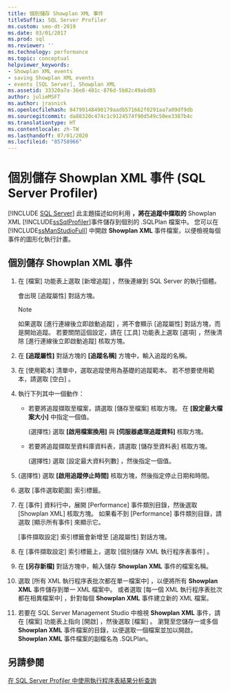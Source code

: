 ```yaml
---
title: 個別儲存 Showplan XML 事件
titleSuffix: SQL Server Profiler
ms.custom: seo-dt-2019
ms.date: 03/01/2017
ms.prod: sql
ms.reviewer: ''
ms.technology: performance
ms.topic: conceptual
helpviewer_keywords:
- Showplan XML events
- saving Showplan XML events
- events [SQL Server], Showplan XML
ms.assetid: 33320a7a-36e8-401c-876d-5b82c49abd85
author: julieMSFT
ms.author: jrasnick
ms.openlocfilehash: 84799148490179aadb571662f0291aa7a09df9db
ms.sourcegitcommit: da88320c474c1c9124574f90d549c50ee3387b4c
ms.translationtype: HT
ms.contentlocale: zh-TW
ms.lasthandoff: 07/01/2020
ms.locfileid: "85758966"
---
```

# <a name="save-showplan-xml-events-separately-sql-server-profiler"></a>個別儲存 Showplan XML 事件 (SQL Server Profiler)
 [!INCLUDE [SQL Server](../../includes/applies-to-version/sqlserver.md)]
  此主題描述如何利用 **，將在追蹤中擷取的** Showplan XML [!INCLUDE[ssSqlProfiler](../../includes/sssqlprofiler-md.md)]事件儲存到個別的 .SQLPlan 檔案中。 您可以在 [!INCLUDE[ssManStudioFull](../../includes/ssmanstudiofull-md.md)] 中開啟 **Showplan XML** 事件檔案，以便檢視每個事件的圖形化執行計畫。  
  
## <a name="save-showplan-xml-events-separately"></a>個別儲存 Showplan XML 事件  
  
1. 在 [檔案]  功能表上選取 [新增追蹤]  ，然後連線到 SQL Server 的執行個體。  
  
     會出現 [追蹤屬性]  對話方塊。  
  
    > [!NOTE]  
    >  如果選取 [進行連線後立即啟動追蹤]  ，將不會顯示 [追蹤屬性]  對話方塊，而是開始追蹤。 若要關閉這個設定，請在 [工具]  功能表上選取 [選項]  ，然後清除 [進行連線後立即啟動追蹤]  核取方塊。  
  
2. 在 **[追蹤屬性]** 對話方塊的 **[追蹤名稱]** 方塊中，輸入追蹤的名稱。  
  
3. 在 [使用範本]  清單中，選取追蹤使用為基礎的追蹤範本。 若不想要使用範本，請選取 [空白]  。  
  
4. 執行下列其中一個動作：  
  
    -   若要將追蹤擷取至檔案，請選取 [儲存至檔案]  核取方塊。 在 **[設定最大檔案大小]** 中指定一個值。 
    
        (選擇性) 選取 **[啟用檔案換用]** 與 **[伺服器處理追蹤資料]** 核取方塊。  
  
    -   若要將追蹤擷取至資料庫資料表，請選取 [儲存至資料表]  核取方塊。 
    
        (選擇性) 選取 [設定最大資料列數]  ，然後指定一個值。  
  
5. (選擇性) 選取 **[啟用追蹤停止時間]** 核取方塊，然後指定停止日期和時間。 
  
6. 選取 [事件選取範圍]  索引標籤。  
  
7. 在 [事件]  資料行中，展開 [Performance]  事件類別目錄，然後選取 [Showplan XML]  核取方塊。 如果看不到 [Performance]  事件類別目錄，請選取 [顯示所有事件]  來顯示它。  
  
     [事件擷取設定]  索引標籤會新增至 [追蹤屬性]  對話方塊。  
  
8. 在 [事件擷取設定]  索引標籤上，選取 [個別儲存 XML 執行程序表事件]  。  
  
9. 在 **[另存新檔]** 對話方塊中，輸入儲存 **Showplan XML** 事件的檔案名稱。  
  
10. 選取 [所有 XML 執行程序表批次都在單一檔案中]  ，以便將所有 **Showplan XML** 事件儲存到單一 XML 檔案中。 或者選取 [每一個 XML 執行程序表批次都在相異檔案中]  ，針對每個 **Showplan XML** 事件建立新的 XML 檔案。  
  
11. 若要在 SQL Server Management Studio 中檢視 **Showplan XML** 事件，請在 [檔案]  功能表上指向 [開啟]  ，然後選取 [檔案]  。 瀏覽至您儲存一或多個 **Showplan XML** 事件檔案的目錄，以便選取一個檔案並加以開啟。 **Showplan XML** 事件檔案的副檔名為 .SQLPlan。  

## <a name="see-also"></a>另請參閱  
 [在 SQL Server Profiler 中使用執行程序表結果分析查詢](../../tools/sql-server-profiler/analyze-queries-with-showplan-results-in-sql-server-profiler.md)  
  
  
